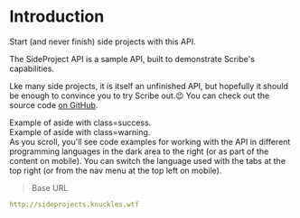 # Introduction

Start (and never finish) side projects with this API.

The SideProject API is a sample API, built to demonstrate Scribe's capabilities.

Lke many side projects, it is itself an unfinished API, but hopefully it should be enough to convince you to try Scribe out.😉 You can check out the source code [on GitHub](https://github.com/knuckleswtf/TheSideProjectAPI/).

<aside class="success">Example of aside with class=success.</aside>
<aside class="warning">Example of aside with class=warning.</aside>

<aside>As you scroll, you'll see code examples for working with the API in different programming languages in the dark area to the right (or as part of the content on mobile).
You can switch the language used with the tabs at the top right (or from the nav menu at the top left on mobile).</aside>

> Base URL

```yaml
http://sideprojects.knuckles.wtf
```